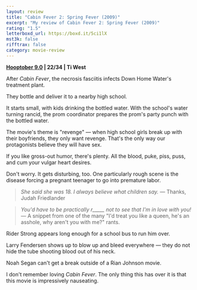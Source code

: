 ```yaml
---
layout: review
title: "Cabin Fever 2: Spring Fever (2009)"
excerpt: "My review of Cabin Fever 2: Spring Fever (2009)"
rating: "1.5"
letterboxd_url: https://boxd.it/5ci1lX
mst3k: false
rifftrax: false
category: movie-review
---
```


<b><a href="https://boxd.it/pOmcY/detail" target="_blank" rel="noopener">Hooptober 9.0</a> | 22/34 | Ti West</b>

After <i>Cabin Fever</i>, the necrosis fasciitis infects Down Home Water's treatment plant.

They bottle and deliver it to a nearby high school.

It starts small, with kids drinking the bottled water. With the school's water turning rancid, the prom coordinator prepares the prom's party punch with the bottled water.

The movie's theme is "revenge" — when high school girls break up with their boyfriends, they only want revenge. That's the only way our protagonists believe they will have sex.

If you like gross-out humor, there's plenty. All the blood, puke, piss, puss, and cum your vulgar heart desires.

Don't worry. It gets disturbing, too. One particularly rough scene is the disease forcing a pregnant teenager to go into premature labor.

<blockquote><i>She said she was 18. I always believe what children say.</i> — Thanks, Judah Friedlander</blockquote>

<blockquote><i>You'd have to be practically r_____ not to see that I'm in love with you!</i> — A snippet from one of the many "I'd treat you like a queen, he's an asshole, why aren't you with me?" rants.</blockquote>

Rider Strong appears long enough for a school bus to run him over.

Larry Fendersen shows up to blow up and bleed everywhere — they do not hide the tube shooting blood out of his neck.

Noah Segan can't get a break outside of a Rian Johnson movie.

I don't remember loving <i>Cabin Fever</i>. The only thing this has over it is that this movie is impressively nauseating.
